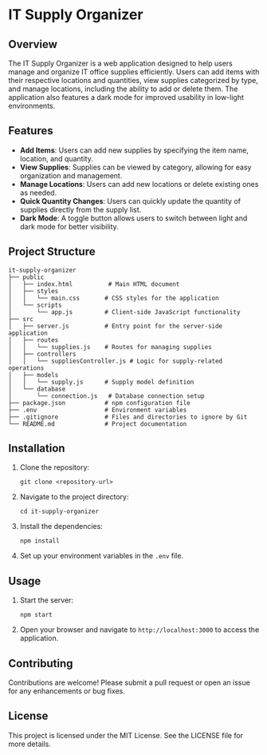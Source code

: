 # IT Supply Organizer

## Overview
The IT Supply Organizer is a web application designed to help users manage and organize IT office supplies efficiently. Users can add items with their respective locations and quantities, view supplies categorized by type, and manage locations, including the ability to add or delete them. The application also features a dark mode for improved usability in low-light environments.

## Features
- **Add Items**: Users can add new supplies by specifying the item name, location, and quantity.
- **View Supplies**: Supplies can be viewed by category, allowing for easy organization and management.
- **Manage Locations**: Users can add new locations or delete existing ones as needed.
- **Quick Quantity Changes**: Users can quickly update the quantity of supplies directly from the supply list.
- **Dark Mode**: A toggle button allows users to switch between light and dark mode for better visibility.

## Project Structure
```
it-supply-organizer
├── public
│   ├── index.html          # Main HTML document
│   ├── styles
│   │   └── main.css       # CSS styles for the application
│   └── scripts
│       └── app.js         # Client-side JavaScript functionality
├── src
│   ├── server.js          # Entry point for the server-side application
│   ├── routes
│   │   └── supplies.js    # Routes for managing supplies
│   ├── controllers
│   │   └── suppliesController.js # Logic for supply-related operations
│   ├── models
│   │   └── supply.js      # Supply model definition
│   └── database
│       └── connection.js   # Database connection setup
├── package.json           # npm configuration file
├── .env                   # Environment variables
├── .gitignore             # Files and directories to ignore by Git
└── README.md              # Project documentation
```

## Installation
1. Clone the repository:
   ```
   git clone <repository-url>
   ```
2. Navigate to the project directory:
   ```
   cd it-supply-organizer
   ```
3. Install the dependencies:
   ```
   npm install
   ```
4. Set up your environment variables in the `.env` file.

## Usage
1. Start the server:
   ```
   npm start
   ```
2. Open your browser and navigate to `http://localhost:3000` to access the application.

## Contributing
Contributions are welcome! Please submit a pull request or open an issue for any enhancements or bug fixes.

## License
This project is licensed under the MIT License. See the LICENSE file for more details.